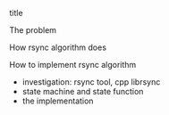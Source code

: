 title

The problem

How rsync algorithm does

How to implement rsync algorithm

- investigation: rsync tool, cpp librsync
- state machine and state function
- the implementation